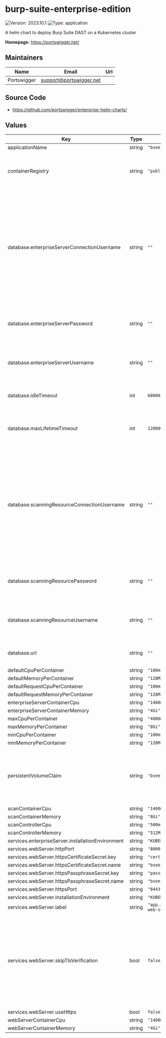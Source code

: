 # burp-suite-enterprise-edition

![Version: 2023.10.1](https://img.shields.io/badge/Version-2023.10.1-informational?style=flat-square) ![Type: application](https://img.shields.io/badge/Type-application-informational?style=flat-square)

A helm chart to deploy Burp Suite DAST on a Kubernetes cluster

**Homepage:** <https://portswigger.net/>

## Maintainers

| Name | Email | Url |
| ---- | ------ | --- |
| Portswigger | <support@portswigger.net> |  |

## Source Code

* <https://github.com/portswigger/enterprise-helm-charts/>

## Values

| Key | Type | Default | Description                                                                                                                                                                   |
|-----|------|---------|-------------------------------------------------------------------------------------------------------------------------------------------------------------------------------|
| applicationName | string | `"bsee"` |                                                                                                                                                                               |
| containerRegistry | string | `"public.ecr.aws"` | The container registry used to get the DAST images                                                                                                                            |
| database.enterpriseServerConnectionUsername | string | `""` | Connection username for the DAST Server database connection. Required if connection username differs from internal username e.g. if @hostname suffix is mandated (Azure)      |
| database.enterpriseServerPassword | string | `""` | Password for the DAST Server database connection                                                                                                                              |
| database.enterpriseServerUsername | string | `""` | Username for the DAST Server database connection                                                                                                                              |
| database.idleTimeout | int | `60000` | Idle timeout (ms) for the database connection                                                                                                                                 |
| database.maxLifetimeTimeout | int | `120000` | Maximum lifetime timeout (ms) for the database connection                                                                                                                     |
| database.scanningResourceConnectionUsername | string | `""` | Connection username for the Scanning Resource database connection Required if connection username differs from internal username e.g. if @hostname suffix is mandated (Azure) |
| database.scanningResourcePassword | string | `""` | Password for the Scanning Resource database connection                                                                                                                        |
| database.scanningResourceUsername | string | `""` | Username for the Scanning Resource database connection                                                                                                                        |
| database.url | string | `""` | JDBC connection URL for the database                                                                                                                                          |
| defaultCpuPerContainer | string | `"100m"` |                                                                                                                                                                               |
| defaultMemoryPerContainer | string | `"128Mi"` |                                                                                                                                                                               |
| defaultRequestCpuPerContainer | string | `"100m"` |                                                                                                                                                                               |
| defaultRequestMemoryPerContainer | string | `"128Mi"` |                                                                                                                                                                               |
| enterpriseServerContainerCpu | string | `"1400m"` |                                                                                                                                                                               |
| enterpriseServerContainerMemory | string | `"4Gi"` |                                                                                                                                                                               |
| maxCpuPerContainer | string | `"4000m"` |                                                                                                                                                                               |
| maxMemoryPerContainer | string | `"8Gi"` |                                                                                                                                                                               |
| minCpuPerContainer | string | `"100m"` |                                                                                                                                                                               |
| minMemoryPerContainer | string | `"128Mi"` |                                                                                                                                                                               |
| persistentVolumeClaim | string | `"bsee-pvc"` | Name of the persistent volume claim used for shared storage between the DAST Pods                                                                                             |
| scanContainerCpu | string | `"1400m"` |                                                                                                                                                                               |
| scanContainerMemory | string | `"8Gi"` |                                                                                                                                                                               |
| scanControllerCpu | string | `"500m"` |                                                                                                                                                                               |
| scanControllerMemory | string | `"512Mi"` |                                                                                                                                                                               |
| services.enterpriseServer.installationEnvironment | string | `"KUBERNETES"` |                                                                                                                                                                               |
| services.webServer.httpPort | string | `"8080"` |                                                                                                                                                                               |
| services.webServer.httpsCertificateSecret.key | string | `"certificate"` |                                                                                                                                                                               |
| services.webServer.httpsCertificateSecret.name | string | `"bsee-web-server-https"` |                                                                                                                                                                               |
| services.webServer.httpsPassphraseSecret.key | string | `"passphrase"` |                                                                                                                                                                               |
| services.webServer.httpsPassphraseSecret.name | string | `"bsee-web-server-https"` |                                                                                                                                                                               |
| services.webServer.httpsPort | string | `"8443"` |                                                                                                                                                                               |
| services.webServer.installationEnvironment | string | `"KUBERNETES"` |                                                                                                                                                                               |
| services.webServer.label | string | `"app.portswigger.net/ingress: web-server"` |                                                                                                                                                                               |
| services.webServer.skipTlsVerification | bool | `false` | When true, skips TLS verification for HTTPS connections to the web server (used when the certificate is self-signed or missing correct SANs)                                  |
| services.webServer.useHttps | bool | `false` |                                                                                                                                                                               |
| webServerContainerCpu | string | `"1400m"` |                                                                                                                                                                               |
| webServerContainerMemory | string | `"4Gi"` |                                                                                                                                                                               |
